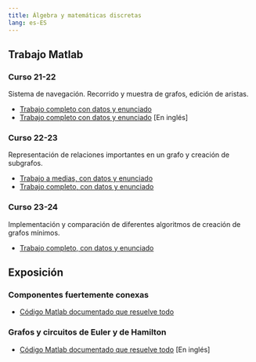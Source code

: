 ```yaml
---
title: Álgebra y matemáticas discretas
lang: es-ES
---
```


## Trabajo Matlab

### Curso 21-22

Sistema de navegación.
Recorrido y muestra de grafos, edición de aristas.

- [Trabajo completo con datos y enunciado](https://github.com/RedBed24/Algebra_Matlab_2122)
- [Trabajo completo con datos y enunciado](https://github.com/RedBed24/Algebra_Matlab_2122) [En inglés]

### Curso 22-23

Representación de relaciones importantes en un grafo y creación de subgrafos.

- [Trabajo a medias, con datos y enunciado](https://github.com/RedBed24/Algebra_Matlab_2223/tree/code_1/master)
- [Trabajo completo, con datos y enunciado](https://github.com/RedBed24/Algebra_Matlab_2223/tree/code_2/master)

### Curso 23-24

Implementación y comparación de diferentes algoritmos de creación de grafos mínimos.

- [Trabajo completo, con datos y enunciado](https://github.com/RedBed24/Algebra_Matlab_2324)

## Exposición

### Componentes fuertemente conexas

- [Código Matlab documentado que resuelve todo](https://github.com/RedBed24/Algebra_Exposicion_2122)
### Grafos y circuitos de Euler y de Hamilton 
- [Código Matlab documentado que resuelve todo](https://github.com/hnevesg/Algebra_Voluntario_2122) [En inglés]
